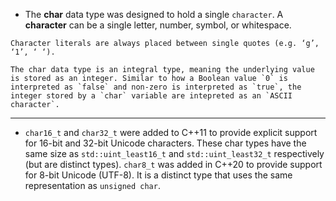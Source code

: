 - The **char** data type was designed to hold a single `character`. A **character** can be a single letter, number, symbol, or whitespace.
```ad-note
Character literals are always placed between single quotes (e.g. ‘g’, ‘1’, ‘ ‘).
```

```ad-important
The char data type is an integral type, meaning the underlying value is stored as an integer. Similar to how a Boolean value `0` is interpreted as `false` and non-zero is interpreted as `true`, the integer stored by a `char` variable are intepreted as an `ASCII character`.
```

---
- `char16_t` and `char32_t` were added to C++11 to provide explicit support for 16-bit and 32-bit Unicode characters. These char types have the same size as `std::uint_least16_t` and `std::uint_least32_t` respectively (but are distinct types). `char8_t` was added in C++20 to provide support for 8-bit Unicode (UTF-8). It is a distinct type that uses the same representation as `unsigned char`.